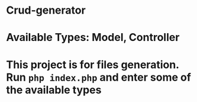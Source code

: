 # Crud-generator

# Available Types: Model, Controller
# This project is for files generation. Run `php index.php` and enter some of the available types